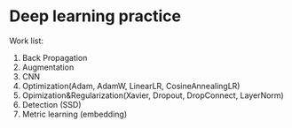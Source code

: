 # Deep learning practice
Work list:
1. Back Propagation
2. Augmentation
3. CNN
4. Optimization(Adam, AdamW, LinearLR, CosineAnnealingLR)
5. Opimization&Regularization(Xavier, Dropout, DropConnect, LayerNorm)
6. Detection (SSD)
7. Metric learning (embedding)